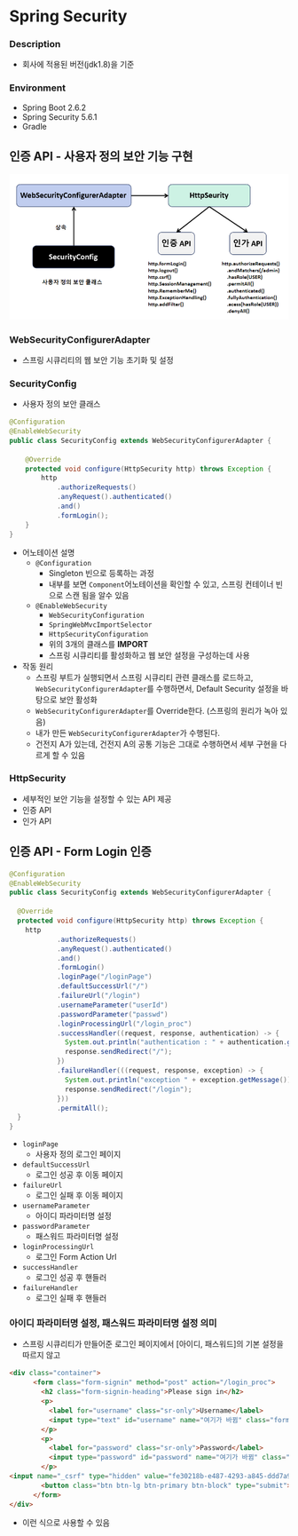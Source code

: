 # Spring Security 
### Description
- 회사에 적용된 버전(jdk1.8)을 기준

### Environment
- Spring Boot 2.6.2
- Spring Security 5.6.1
- Gradle

## 인증 API - 사용자 정의 보안 기능 구현

![img.png](image/img.png)

### WebSecurityConfigurerAdapter
- 스프링 시큐리티의 웹 보안 기능 초기화 및 설정

### SecurityConfig
- 사용자 정의 보안 클래스

```java
@Configuration
@EnableWebSecurity
public class SecurityConfig extends WebSecurityConfigurerAdapter {

    @Override
    protected void configure(HttpSecurity http) throws Exception {
        http
            .authorizeRequests()
            .anyRequest().authenticated()
            .and()
            .formLogin();
    }
}
```
- 어노테이션 설명
  - ```@Configuration```
    - Singleton 빈으로 등록하는 과정
    - 내부를 보면 ```Component```어노테이션을 확인할 수 있고, 스프링 컨테이너 빈으로 스캔 됨을 알수 있음
  - ```@EnableWebSecurity```
    - ```WebSecurityConfiguration```
    - ```SpringWebMvcImportSelector```
    - ```HttpSecurityConfiguration```
    - 위의 3개의 클래스를 **IMPORT**
    - 스프링 시큐리티를 활성화하고 웹 보안 설정을 구성하는데 사용
- 작동 원리
  - 스프링 부트가 실행되면서 스프링 시큐리티 관련 클래스를 로드하고, ```WebSecurityConfigurerAdapter```를 수행하면서, Default Security 설정을 바탕으로 보안 활성화
  - ```WebSecurityConfigurerAdapter```를 Override한다. (스프링의 원리가 녹아 있음)
  - 내가 만든 ```WebSecurityConfigurerAdapter```가 수행된다.
  - 건전지 A가 있는데, 건전지 A의 공통 기능은 그대로 수행하면서 세부 구현을 다르게 할 수 있음

### HttpSecurity
- 세부적인 보안 기능을 설정할 수 있는 API 제공
- 인증 API
- 인가 API

## 인증 API - Form Login 인증
```java
@Configuration
@EnableWebSecurity
public class SecurityConfig extends WebSecurityConfigurerAdapter {

  @Override
  protected void configure(HttpSecurity http) throws Exception {
    http
            .authorizeRequests()
            .anyRequest().authenticated()
            .and()
            .formLogin()
            .loginPage("/loginPage")
            .defaultSuccessUrl("/")
            .failureUrl("/login")
            .usernameParameter("userId")
            .passwordParameter("passwd")
            .loginProcessingUrl("/login_proc")
            .successHandler((request, response, authentication) -> {
              System.out.println("authentication : " + authentication.getName());
              response.sendRedirect("/");
            })
            .failureHandler(((request, response, exception) -> {
              System.out.println("exception " + exception.getMessage());
              response.sendRedirect("/login");
            }))
            .permitAll();
  }
}
```
- ```loginPage``` 
  - 사용자 정의 로그인 페이지
- ```defaultSuccessUrl```
  - 로그인 성공 후 이동 페이지
- ```failureUrl```
  - 로그인 실패 후 이동 페이지
- ```usernameParameter```
  - 아이디 파라미터명 설정
- ```passwordParameter```
  - 패스워드 파라미터명 설정
- ```loginProcessingUrl```
  - 로그인 Form Action Url
- ```successHandler```
  - 로그인 성공 후 핸들러
- ```failureHandler```
  - 로그인 실패 후 핸들러

### 아이디 파라미터명 설정, 패스워드 파라미터명 설정 의미
- 스프링 시큐리티가 만들어준 로그인 페이지에서 [아이디, 패스워드]의 기본 설정을 따르지 않고
```html
<div class="container">
      <form class="form-signin" method="post" action="/login_proc">
        <h2 class="form-signin-heading">Please sign in</h2>
        <p>
          <label for="username" class="sr-only">Username</label>
          <input type="text" id="username" name="여기가 바뀜" class="form-control" placeholder="Username" required="" autofocus="">
        </p>
        <p>
          <label for="password" class="sr-only">Password</label>
          <input type="password" id="password" name="여기가 바뀜" class="form-control" placeholder="Password" required="">
        </p>
<input name="_csrf" type="hidden" value="fe30218b-e487-4293-a845-ddd7a975da03">
        <button class="btn btn-lg btn-primary btn-block" type="submit">Sign in</button>
      </form>
</div>
```
- 이런 식으로 사용할 수 있음